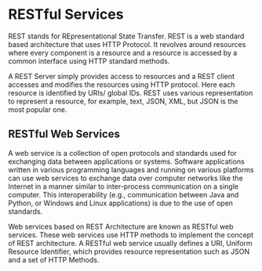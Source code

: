 # RESTful Services

REST stands for REpresentational State Transfer. REST is a web standard based architecture that uses HTTP Protocol. It revolves around resources where every component
is a resource and a resource is accessed by a common interface using HTTP standard methods.

A REST Server simply provides access to resources and a REST client accesses and modifies the resources using HTTP protocol. Here each resource is identified by URIs/
global IDs. REST uses various representation to represent a resource, for example, text, JSON, XML, but JSON is the most popular one.

## RESTful Web Services

A web service is a collection of open protocols and standards used for exchanging data between applications or systems. Software applications written in various programming languages and running on various platforms can use web services to exchange data over computer networks like the Internet in a manner similar to inter-process communication on a single computer. This interoperability (e.g., communication between Java and Python, or Windows and Linux applications) is due to the use of open standards.

Web services based on REST Architecture are known as RESTful web services. These web services use HTTP methods to implement the concept of REST architecture. A RESTful web service usually defines a URI, Uniform Resource Identifier, which provides resource representation such as JSON and a set of HTTP Methods.
